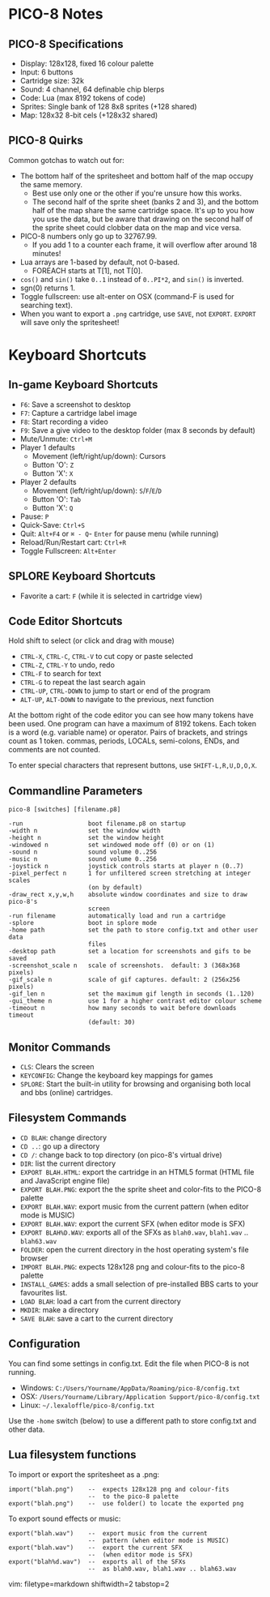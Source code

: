 # PICO-8 Notes #

## PICO-8 Specifications ##
- Display: 128x128, fixed 16 colour palette
- Input: 6 buttons
- Cartridge size: 32k
- Sound: 4 channel, 64 definable chip blerps
- Code: Lua (max 8192 tokens of code) 
- Sprites: Single bank of 128 8x8 sprites (+128 shared)
- Map: 128x32 8-bit cels (+128x32 shared)

## PICO-8 Quirks ##
Common gotchas to watch out for:
- The bottom half of the spritesheet and bottom half of the map occupy the
  same memory.
  - Best use only one or the other if you're unsure how this works.
  - The second half of the sprite sheet (banks 2 and 3), and the bottom half
    of the map share the same cartridge space. It's up to you how you use the
    data, but be aware that drawing on the second half of the sprite sheet
    could clobber data on the map and vice versa.
- PICO-8 numbers only go up to 32767.99.
  - If you add 1 to a counter each frame, it will overflow after around 18
    minutes!
- Lua arrays are 1-based by default, not 0-based.
  - FOREACH starts at T[1], not T[0].
- `cos()` and `sin()` take `0..1` instead of `0..PI*2`, and `sin()` is
  inverted.
- sgn(0) returns 1.
- Toggle fullscreen: use alt-enter on OSX (command-F is used for searching
  text).
- When you want to export a `.png` cartridge, use `SAVE`, not `EXPORT`.
  `EXPORT` will save only the spritesheet!

# Keyboard Shortcuts #

## In-game Keyboard Shortcuts ##
- `F6`: Save a screenshot to desktop
- `F7`: Capture a cartridge label image
- `F8`: Start recording a video
- `F9`: Save a give video to the desktop folder (max 8 seconds by default)
- Mute/Unmute: `Ctrl+M`
- Player 1 defaults
  - Movement (left/right/up/down): Cursors
  - Button 'O': `Z`
  - Button 'X': `X`
- Player 2 defaults
  - Movement (left/right/up/down): `S`/`F`/`E`/`D`
  - Button 'O': `Tab`
  - Button 'X': `Q`
- Pause: `P`
- Quick-Save: `Ctrl+S`
- Quit: `Alt+F4` or `⌘ - Q`- `Enter` for pause menu (while running)
- Reload/Run/Restart cart: `Ctrl+R`
- Toggle Fullscreen: `Alt+Enter`

## SPLORE Keyboard Shortcuts ##
- Favorite a cart: `F` (while it is selected in cartridge view)

## Code Editor Shortcuts ##
Hold shift to select (or click and drag with mouse)
- `CTRL-X`, `CTRL-C`, `CTRL-V` to cut copy or paste selected
-	`CTRL-Z`, `CTRL-Y` to undo, redo
- `CTRL-F` to search for text
- `CTRL-G` to repeat the last search again
- `CTRL-UP`, `CTRL-DOWN` to jump to start or end of the program
- `ALT-UP`, `ALT-DOWN` to navigate to the previous, next function

At the bottom right of the code editor you can see how many tokens have been
used. One program can have a maximum of 8192 tokens. Each token is a word (e.g.
variable name) or operator. Pairs of brackets, and strings count as 1 token.
commas, periods, LOCALs, semi-colons, ENDs, and comments are not counted.

To enter special characters that represent buttons, use `SHIFT-L,R,U,D,O,X`.

## Commandline Parameters ##

    pico-8 [switches] [filename.p8]

    -run                  boot filename.p8 on startup
    -width n              set the window width 
    -height n             set the window height 
    -windowed n           set windowed mode off (0) or on (1)
    -sound n              sound volume 0..256
    -music n              sound volume 0..256
    -joystick n           joystick controls starts at player n (0..7)
    -pixel_perfect n      1 for unfiltered screen stretching at integer scales
                          (on by default)
    -draw_rect x,y,w,h    absolute window coordinates and size to draw pico-8's
                          screen 
    -run filename         automatically load and run a cartridge
    -splore               boot in splore mode
    -home path            set the path to store config.txt and other user data
                          files
    -desktop path         set a location for screenshots and gifs to be saved
    -screenshot_scale n   scale of screenshots.  default: 3 (368x368 pixels)
    -gif_scale n          scale of gif captures. default: 2 (256x256 pixels)
    -gif_len n            set the maximum gif length in seconds (1..120)
    -gui_theme n          use 1 for a higher contrast editor colour scheme
    -timeout n            how many seconds to wait before downloads timeout
                          (default: 30)


## Monitor Commands ##
- `CLS`: Clears the screen
- `KEYCONFIG`: Change the keyboard key mappings for games
- `SPLORE`: Start the built-in utility for browsing and organising both local
  and bbs (online) cartridges.

## Filesystem Commands ##
- `CD BLAH`: change directory
- `CD ..`: go up a directory
- `CD /`: change back to top directory (on pico-8's virtual drive)
- `DIR`: list the current directory
- `EXPORT BLAH.HTML`: export the cartridge in an HTML5 format (HTML file and
  JavaScript engine file)
- `EXPORT BLAH.PNG`: export the the sprite sheet and color-fits to the PICO-8
  palette
- `EXPORT BLAH.WAV`: export music from the current pattern (when editor mode
  is MUSIC)
- `EXPORT BLAH.WAV`: export the current SFX (when editor mode is SFX)
- `EXPORT BLAH%D.WAV`: exports all of the SFXs as `blah0.wav`,
  `blah1.wav` ..  `blah63.wav`
- `FOLDER`: open the current directory in the host operating system's file
  browser
- `IMPORT BLAH.PNG`: expects 128x128 png and colour-fits to the pico-8 palette
- `INSTALL_GAMES`: adds a small selection of pre-installed BBS carts to your
  favourites list.
- `LOAD BLAH`: load a cart from the current directory
- `MKDIR`: make a directory
- `SAVE BLAH`: save a cart to the current directory


## Configuration ##
You can find some settings in config.txt. Edit the file when PICO-8 is not
running.

- Windows: `C:/Users/Yourname/AppData/Roaming/pico-8/config.txt`
- OSX: `/Users/Yourname/Library/Application Support/pico-8/config.txt`
- Linux: `~/.lexaloffle/pico-8/config.txt`

Use the `-home` switch (below) to use a different path to store config.txt and
other data.

## Lua filesystem functions ##
To import or export the spritesheet as a .png:

    import("blah.png")    --  expects 128x128 png and colour-fits
                          --  to the pico-8 palette
    export("blah.png")    --  use folder() to locate the exported png

To export sound effects or music:

    export("blah.wav")    --  export music from the current
                          --  pattern (when editor mode is MUSIC)
    export("blah.wav")    --  export the current SFX
                          --  (when editor mode is SFX)
    export("blah%d.wav")  --  exports all of the SFXs
                          --  as blah0.wav, blah1.wav .. blah63.wav

vim: filetype=markdown shiftwidth=2 tabstop=2
